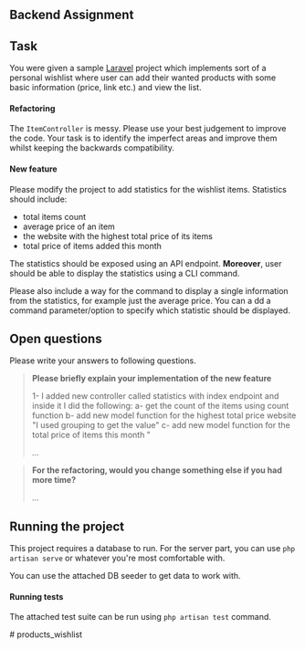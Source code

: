 ## Backend Assignment

## Task
You were given a sample [Laravel][laravel] project which implements sort of a personal wishlist
where user can add their wanted products with some basic information (price, link etc.) and
view the list.

#### Refactoring
The `ItemController` is messy. Please use your best judgement to improve the code. Your task
is to identify the imperfect areas and improve them whilst keeping the backwards compatibility.

#### New feature
Please modify the project to add statistics for the wishlist items. Statistics should include:

- total items count
- average price of an item
- the website with the highest total price of its items
- total price of items added this month

The statistics should be exposed using an API endpoint. **Moreover**, user should be able to
display the statistics using a CLI command.

Please also include a way for the command to display a single information from the statistics,
for example just the average price. You can a dd a command parameter/option to specify which
statistic should be displayed.

## Open questions
Please write your answers to following questions.

> **Please briefly explain your implementation of the new feature**  
>  
> 1- I added new controller called statistics with index endpoint and inside it I did the following:
>   a- get the count of the items using count function
>   b- add new model function for the highest total price website "I used grouping to get the value"
>   c- add new model function for the total price of items this month "
> 
> _..._

> **For the refactoring, would you change something else if you had more time?**  
>  
> _..._

## Running the project
This project requires a database to run. For the server part, you can use `php artisan serve`
or whatever you're most comfortable with.

You can use the attached DB seeder to get data to work with.

#### Running tests
The attached test suite can be run using `php artisan test` command.

[laravel]: https://laravel.com/docs/8.x
#   p r o d u c t s _ w i s h l i s t 
 
 